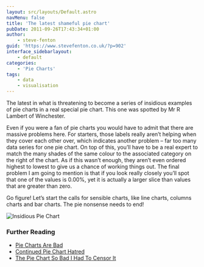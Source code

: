 ```yaml
---
layout: src/layouts/Default.astro
navMenu: false
title: 'The latest shameful pie chart'
pubDate: 2011-09-26T17:43:34+01:00
author:
    - steve-fenton
guid: 'https://www.stevefenton.co.uk/?p=902'
interface_sidebarlayout:
    - default
categories:
    - 'Pie Charts'
tags:
    - data
    - visualisation
---
```


The latest in what is threatening to become a series of insidious examples of pie charts in a real special pie chart. This one was spotted by Mr R Lambert of Winchester.

Even if you were a fan of pie charts you would have to admit that there are massive problems here. For starters, those labels really aren’t helping when they cover each other over, which indicates another problem – far too many data series for one pie chart. On top of this, you’ll have to be a real expert to match the many shades of the same colour to the associated category on the right of the chart. As if this wasn’t enough, they aren’t even ordered highest to lowest to give us a chance of working things out. The final problem I am going to mention is that if you look really closely you’ll spot that one of the values is 0.00%, yet it is actually a larger slice than values that are greater than zero.

Go figure! Let’s start the calls for sensible charts, like line charts, columns charts and bar charts. The pie nonsense needs to end!

![Insidious Pie Chart](https://www.stevefenton.co.uk/wp-content/uploads/2015/07/insidious_pie_chart.jpg)

### Further Reading

- [Pie Charts Are Bad](https://www.stevefenton.co.uk/2009/04/pie-charts-are-bad/)
- [Continued Pie Chart Hatred](https://www.stevefenton.co.uk/2010/12/Continued-Pie-Chart-Hatred/)
- [The Pie Chart So Bad I Had To Censor It](https://www.stevefenton.co.uk/2011/09/The-Pie-Chart-So-Bad-I-Had-To-Censor-It/)